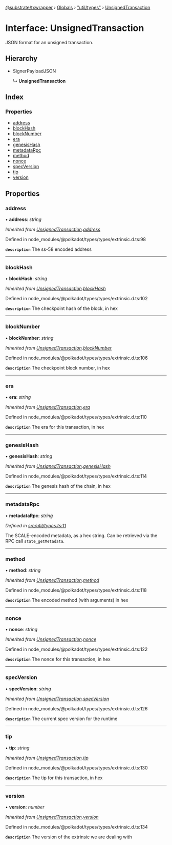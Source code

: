 [@substrate/txwrapper](../README.md) › [Globals](../globals.md) › ["util/types"](../modules/_util_types_.md) › [UnsignedTransaction](_util_types_.unsignedtransaction.md)

# Interface: UnsignedTransaction

JSON format for an unsigned transaction.

## Hierarchy

* SignerPayloadJSON

  ↳ **UnsignedTransaction**

## Index

### Properties

* [address](_util_types_.unsignedtransaction.md#address)
* [blockHash](_util_types_.unsignedtransaction.md#blockhash)
* [blockNumber](_util_types_.unsignedtransaction.md#blocknumber)
* [era](_util_types_.unsignedtransaction.md#era)
* [genesisHash](_util_types_.unsignedtransaction.md#genesishash)
* [metadataRpc](_util_types_.unsignedtransaction.md#metadatarpc)
* [method](_util_types_.unsignedtransaction.md#method)
* [nonce](_util_types_.unsignedtransaction.md#nonce)
* [specVersion](_util_types_.unsignedtransaction.md#specversion)
* [tip](_util_types_.unsignedtransaction.md#tip)
* [version](_util_types_.unsignedtransaction.md#version)

## Properties

###  address

• **address**: *string*

*Inherited from [UnsignedTransaction](_util_types_.unsignedtransaction.md).[address](_util_types_.unsignedtransaction.md#address)*

Defined in node_modules/@polkadot/types/types/extrinsic.d.ts:98

**`description`** The ss-58 encoded address

___

###  blockHash

• **blockHash**: *string*

*Inherited from [UnsignedTransaction](_util_types_.unsignedtransaction.md).[blockHash](_util_types_.unsignedtransaction.md#blockhash)*

Defined in node_modules/@polkadot/types/types/extrinsic.d.ts:102

**`description`** The checkpoint hash of the block, in hex

___

###  blockNumber

• **blockNumber**: *string*

*Inherited from [UnsignedTransaction](_util_types_.unsignedtransaction.md).[blockNumber](_util_types_.unsignedtransaction.md#blocknumber)*

Defined in node_modules/@polkadot/types/types/extrinsic.d.ts:106

**`description`** The checkpoint block number, in hex

___

###  era

• **era**: *string*

*Inherited from [UnsignedTransaction](_util_types_.unsignedtransaction.md).[era](_util_types_.unsignedtransaction.md#era)*

Defined in node_modules/@polkadot/types/types/extrinsic.d.ts:110

**`description`** The era for this transaction, in hex

___

###  genesisHash

• **genesisHash**: *string*

*Inherited from [UnsignedTransaction](_util_types_.unsignedtransaction.md).[genesisHash](_util_types_.unsignedtransaction.md#genesishash)*

Defined in node_modules/@polkadot/types/types/extrinsic.d.ts:114

**`description`** The genesis hash of the chain, in hex

___

###  metadataRpc

• **metadataRpc**: *string*

*Defined in [src/util/types.ts:11](https://github.com/paritytech/txwrapper/blob/1068afe/src/util/types.ts#L11)*

The SCALE-encoded metadata, as a hex string. Can be retrieved via the RPC
call `state_getMetadata`.

___

###  method

• **method**: *string*

*Inherited from [UnsignedTransaction](_util_types_.unsignedtransaction.md).[method](_util_types_.unsignedtransaction.md#method)*

Defined in node_modules/@polkadot/types/types/extrinsic.d.ts:118

**`description`** The encoded method (with arguments) in hex

___

###  nonce

• **nonce**: *string*

*Inherited from [UnsignedTransaction](_util_types_.unsignedtransaction.md).[nonce](_util_types_.unsignedtransaction.md#nonce)*

Defined in node_modules/@polkadot/types/types/extrinsic.d.ts:122

**`description`** The nonce for this transaction, in hex

___

###  specVersion

• **specVersion**: *string*

*Inherited from [UnsignedTransaction](_util_types_.unsignedtransaction.md).[specVersion](_util_types_.unsignedtransaction.md#specversion)*

Defined in node_modules/@polkadot/types/types/extrinsic.d.ts:126

**`description`** The current spec version for  the runtime

___

###  tip

• **tip**: *string*

*Inherited from [UnsignedTransaction](_util_types_.unsignedtransaction.md).[tip](_util_types_.unsignedtransaction.md#tip)*

Defined in node_modules/@polkadot/types/types/extrinsic.d.ts:130

**`description`** The tip for this transaction, in hex

___

###  version

• **version**: *number*

*Inherited from [UnsignedTransaction](_util_types_.unsignedtransaction.md).[version](_util_types_.unsignedtransaction.md#version)*

Defined in node_modules/@polkadot/types/types/extrinsic.d.ts:134

**`description`** The version of the extrinsic we are dealing with
